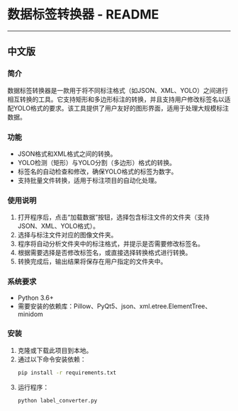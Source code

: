# 数据标签转换器 - README

---

## 中文版

### 简介
数据标签转换器是一款用于将不同标注格式（如JSON、XML、YOLO）之间进行相互转换的工具。它支持矩形和多边形标注的转换，并且支持用户修改标签名以适配YOLO格式的要求。该工具提供了用户友好的图形界面，适用于处理大规模标注数据。

### 功能
- JSON格式和XML格式之间的转换。
- YOLO检测（矩形）与YOLO分割（多边形）格式的转换。
- 标签名的自动检查和修改，确保YOLO格式的标签为数字。
- 支持批量文件转换，适用于标注项目的自动化处理。

### 使用说明
1. 打开程序后，点击“加载数据”按钮，选择包含标注文件的文件夹（支持JSON、XML、YOLO格式）。
2. 选择与标注文件对应的图像文件夹。
3. 程序将自动分析文件夹中的标注格式，并提示是否需要修改标签名。
4. 根据需要选择是否修改标签名，或直接选择转换格式进行转换。
5. 转换完成后，输出结果将保存在用户指定的文件夹中。

### 系统要求
- Python 3.6+
- 需要安装的依赖库：Pillow、PyQt5、json、xml.etree.ElementTree、minidom

### 安装
1. 克隆或下载此项目到本地。
2. 通过以下命令安装依赖：
   ```bash
   pip install -r requirements.txt
3. 运行程序：
   ```bash
   python label_converter.py
